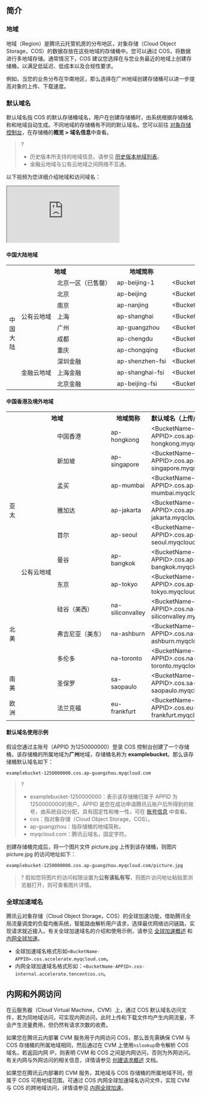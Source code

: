 ## 简介


### 地域

地域（Region）是腾讯云托管机房的分布地区，对象存储（Cloud Object Storage，COS）的数据存放在这些地域的存储桶中。您可以通过 COS，将数据进行多地域存储。通常情况下，COS 建议您选择在与您业务最近的地域上创建存储桶，以满足低延迟、低成本以及合规性要求。

例如，当您的业务分布在华南地区，那么选择在广州地域创建存储桶可以进一步提高对象的上传、下载速度。


### 默认域名


默认域名指 COS 的默认存储桶域名，用户在创建存储桶时，由系统根据存储桶名称和地域自动生成。不同地域的存储桶有不同的默认域名。您可以前往 [对象存储控制台](https://console.cloud.tencent.com/cos5)，在存储桶的**概览 > 域名信息**中查看。


>?
> - 历史版本所支持的地域信息，请参见 [历史版本地域列表](https://cloud.tencent.com/document/product/436/7777)。
> - 金融云地域与公有云地域之间网络不互通。
> 

以下视频为您详细介绍地域和访问域名：

<div class="doc-video-mod"><iframe src="https://cloud.tencent.com/edu/learning/quick-play/2000-24188?source=gw.doc.media&withPoster=1&notip=1"></iframe></div>

#### 中国大陆地域

<table>
   <tr>
	 <th colspan=3><center>地域</center></th>
      <th>地域简称</th>
      <th>默认域名（上传/下载/管理 ）</th>
   </tr>
   <tr>
      <td rowspan=10>中国大陆</td>
      <td rowspan=7 nowrap="nowrap">公有云地域</td>
      <td nowrap="nowrap">北京一区（已售罄）</td>
      <td>ap-beijing-1</td>
      <td>&lt;BucketName-APPID&gt;.cos.ap-beijing-1.myqcloud.com</td>
   </tr>
   <tr>
      <td>北京</td>
      <td>ap-beijing</td>
      <td>&lt;BucketName-APPID&gt;.cos.ap-beijing.myqcloud.com</td>
   </tr>
   <tr>
      <td>南京</td>
      <td>ap-nanjing</td>
      <td>&lt;BucketName-APPID&gt;.cos.ap-nanjing.myqcloud.com</td>
   </tr>
   <tr>
      <td>上海</td>
      <td>ap-shanghai</td>
      <td>&lt;BucketName-APPID&gt;.cos.ap-shanghai.myqcloud.com</td>
   </tr>
   <tr>
      <td>广州</td>
      <td>ap-guangzhou</td>
      <td>&lt;BucketName-APPID&gt;.cos.ap-guangzhou.myqcloud.com</td>
   </tr>
   <tr>
      <td>成都</td>
      <td>ap-chengdu</td>
      <td>&lt;BucketName-APPID&gt;.cos.ap-chengdu.myqcloud.com</td>
   </tr>
   <tr>
      <td>重庆</td>
      <td>ap-chongqing</td>
      <td>&lt;BucketName-APPID&gt;.cos.ap-chongqing.myqcloud.com</td>
   </tr>
   <tr>
      <td rowspan=3 nowrap="nowrap">金融云地域</td>
      <td>深圳金融</td>
      <td nowrap="nowrap">ap-shenzhen-fsi</td>
      <td nowrap="nowrap">&lt;BucketName-APPID&gt;.cos.ap-shenzhen-fsi.myqcloud.com</td>
   </tr>
   <tr>
      <td>上海金融</td>
      <td nowrap="nowrap">ap-shanghai-fsi</td>
      <td nowrap="nowrap">&lt;BucketName-APPID&gt;.cos.ap-shanghai-fsi.myqcloud.com</td>
   </tr>
   <tr>
      <td>北京金融</td>
      <td nowrap="nowrap">ap-beijing-fsi</td>
      <td nowrap="nowrap">&lt;BucketName-APPID&gt;.cos.ap-beijing-fsi.myqcloud.com</td>
   </tr>
</table>




#### 中国香港及境外地域

<table>
   <tr>
	 <th colspan=3><center>地域</center></th>
      <th>地域简称</th>
      <th>默认域名（上传/下载/管理 ）</th>
   </tr>
   <tr>
      <td rowspan=7>亚太</td>
      <td rowspan=12 nowrap="nowrap">公有云地域</td>
      <td>中国香港</td>
      <td>ap-hongkong</td>
      <td>&lt;BucketName-APPID&gt;.cos.ap-hongkong.myqcloud.com</td>
   </tr>
   <tr>
      <td>新加坡</td>
      <td>ap-singapore</td>
      <td>&lt;BucketName-APPID&gt;.cos.ap-singapore.myqcloud.com</td>
   </tr>
   <tr>
      <td>孟买</td>
      <td>ap-mumbai</td>
      <td>&lt;BucketName-APPID&gt;.cos.ap-mumbai.myqcloud.com</td>
   </tr>
   <tr>
      <td  nowrap="nowrap">雅加达</td>
      <td>ap-jakarta</td>
      <td>&lt;BucketName-APPID&gt;.cos.ap-jakarta.myqcloud.com</td>
   </tr>
   <tr>
      <td>首尔</td>
      <td>ap-seoul</td>
      <td>&lt;BucketName-APPID&gt;.cos.ap-seoul.myqcloud.com</td>
   </tr>
   <tr>
      <td>曼谷</td>
      <td>ap-bangkok</td>
      <td>&lt;BucketName-APPID&gt;.cos.ap-bangkok.myqcloud.com</td>
   </tr>
   <tr>
      <td>东京</td>
      <td>ap-tokyo</td>
      <td>&lt;BucketName-APPID&gt;.cos.ap-tokyo.myqcloud.com</td>
   </tr>
   <tr>
      <td rowspan=3>北美</td>
      <td nowrap="nowrap">硅谷（美西）</td>
      <td>na-siliconvalley</td>
      <td>&lt;BucketName-APPID&gt;.cos.na-siliconvalley.myqcloud.com</td>
   </tr>
   <tr>
      <td nowrap="nowrap">弗吉尼亚（美东）</td>
      <td>na-ashburn</td>
      <td>&lt;BucketName-APPID&gt;.cos.na-ashburn.myqcloud.com</td>
   </tr>
   <tr>
      <td>多伦多</td>
      <td>na-toronto</td>
      <td>&lt;BucketName-APPID&gt;.cos.na-toronto.myqcloud.com</td>
   </tr>
   <tr>
      <td rowspan=1>南美</td>
      <td>圣保罗</td>
      <td>sa-saopaulo</td>
      <td>&lt;BucketName-APPID&gt;.cos.sa-saopaulo.myqcloud.com</td>
   </tr>
   <tr>
      <td rowspan=1>欧洲</td>
      <td>法兰克福</td>
      <td>eu-frankfurt</td>
      <td>&lt;BucketName-APPID&gt;.cos.eu-frankfurt.myqcloud.com</td>
   </tr>
</table>

#### 默认域名使用示例

假设您通过主账号（APPID 为1250000000）登录 COS 控制台创建了一个存储桶，该存储桶的所属地域为**广州**地域，存储桶名称为 **examplebucket**。那么该存储桶默认域名如下：

```shell
examplebucket-1250000000.cos.ap-guangzhou.myqcloud.com
```

>?
>
>- examplebucket-1250000000：表示该存储桶归属于 APPID 为1250000000的用户。APPID 是您在成功申请腾讯云账户后所得到的账号，由系统自动分配，具有固定性和唯一性，可在 [账号信息](https://console.cloud.tencent.com/developer) 中查看。
>- cos：指对象存储（Cloud Object Storage，COS）。
>- ap-guangzhou：指存储桶的地域简称。
>- myqcloud.com：腾讯云域名，固定字符。

创建存储桶完成后，将一个图片文件 picture.jpg 上传到该存储桶，则图片 picture.jpg 的访问地址如下：

```shell
examplebucket-1250000000.cos.ap-guangzhou.myqcloud.com/picture.jpg
```

>? 假如您将图片的访问权限设置为**公有读私有写**，将图片访问地址粘贴至浏览器打开，则可查看图片详情。
>




### 全球加速域名

腾讯云对象存储（Cloud Object Storage，COS）的全球加速功能，借助腾讯全局流量调度的负载均衡系统，智能路由解析用户请求，选择最优网络访问链路，实现请求就近接入。有关全球加速域名的介绍和使用示例，请参见 [全球加速概述](https://cloud.tencent.com/document/product/436/38866#.E8.AE.BF.E9.97.AE.E5.9F.9F.E5.90.8D) 和 [内网全球加速](https://cloud.tencent.com/document/product/436/84596)。

- 全球加速域名格式形如`<BucketName-APPID>.cos.accelerate.myqcloud.com`。
- 内网全球加速域名格式形如：`<BucketName-APPID>.cos-internal.accelerate.tencentcos.cn`。



## 内网和外网访问

在云服务器（Cloud Virtual Machine，CVM）上，通过 COS 默认域名访问文件，若为同地域访问，可实现内网访问，此时上传和下载文件均产生内网流量，不会产生流量费用，但仍然有请求次数的收费。

如果您在腾讯云内部署 CVM 服务用于内网访问 COS，那么首先需确保 CVM 与 COS 存储桶的所属地域相同，然后通过在 CVM 上使用`nslookup`命令解析 COS 域名，若返回内网 IP，则表明 CVM 和 COS 之间是内网访问，否则为外网访问。有关内网与外网访问的相关信息，详情请参见 [创建请求概述](https://cloud.tencent.com/document/product/436/31315) 文档。

如果您在腾讯云内部署的 CVM 服务，其地域与 COS 存储桶的所属地域不同，但属于 COS 可用地域范围，可通过 COS 内网全球加速域名访问文件，实现 CVM 与 COS 的跨地域访问，详情请参见 [内网全球加速](https://cloud.tencent.com/document/product/436/84596)。



